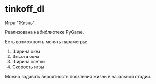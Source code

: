 # tinkoff_dl
Игра "Жизнь".

Реализована на библиотеке PyGame.

Есть возможность менять параметры:

1. Ширина окна
2. Высота окна
3. Ширина клетки
4. Скорость игры

Можно задавать вероятность появления жизни в начальной стадии.
